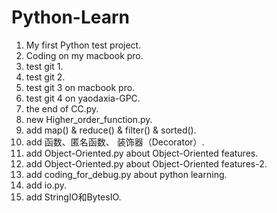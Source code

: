 # Python-Learn

1. My first Python test project.
2. Coding on my macbook pro.
3. test git 1.
4. test git 2.
5. test git 3 on macbook pro.
6. test git 4 on yaodaxia-GPC.
7. the end of CC.py.
8. new Higher_order_function.py.
9. add map() & reduce() & filter() & sorted().
10. add 函数、匿名函数、 装饰器（Decorator）.
11. add Object-Oriented.py about Object-Oriented features.
12. add Object-Oriented.py about Object-Oriented features-2.
13. add coding_for_debug.py about python learning.
14. add io.py.
15. add StringIO和BytesIO.
